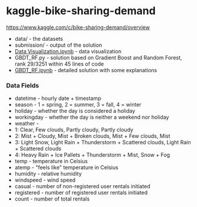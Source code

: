 # kaggle-bike-sharing-demand

https://www.kaggle.com/c/bike-sharing-demand/overview

- data/ - the datasets
- submission/ - output of the solution
- [Data Visualization.ipynb](https://nbviewer.jupyter.org/github/qinhanmin2014/kaggle-bike-sharing-demand/blob/master/Data%20Visualization.ipynb) - data visualization
- GBDT_RF.py - solution based on Gradient Boost and Random Forest, rank 29/3251 within 45 lines of code
- [GBDT_RF.ipynb](https://nbviewer.jupyter.org/github/qinhanmin2014/kaggle-bike-sharing-demand/blob/master/GBDT_RF.ipynb) - detailed solution with some explanations 

### Data Fields
- datetime - hourly date + timestamp  
- season -  1 = spring, 2 = summer, 3 = fall, 4 = winter 
- holiday - whether the day is considered a holiday
- workingday - whether the day is neither a weekend nor holiday
- weather -
 - 1: Clear, Few clouds, Partly cloudy, Partly cloudy 
 - 2: Mist + Cloudy, Mist + Broken clouds, Mist + Few clouds, Mist 
 - 3: Light Snow, Light Rain + Thunderstorm + Scattered clouds, Light Rain + Scattered clouds 
 - 4: Heavy Rain + Ice Pallets + Thunderstorm + Mist, Snow + Fog 
- temp - temperature in Celsius
- atemp - "feels like" temperature in Celsius
- humidity - relative humidity
- windspeed - wind speed
- casual - number of non-registered user rentals initiated
- registered - number of registered user rentals initiated
- count - number of total rentals